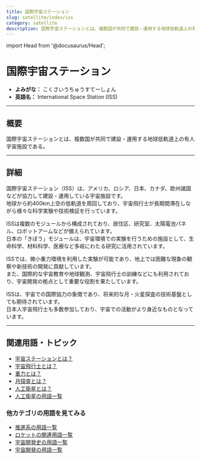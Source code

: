 ```yaml
---
title: 国際宇宙ステーション
slug: satellite/index/iss
category: satellite
description: 国際宇宙ステーションとは、複数国が共同で建設・運用する地球低軌道上の有人宇宙施設である。
---
```


import Head from '@docusaurus/Head';

<Head>
  <script type="application/ld+json">
    {`{
      "@context": "https://schema.org",
      "@type": "DefinedTerm",
      "name": "国際宇宙ステーション",
      "inDefinedTermSet": "https://www.space-portal.org",
      "termCode": "satellite/index/iss",
      "description": "国際宇宙ステーションとは、複数国が共同で建設・運用する地球低軌道上の有人宇宙施設である。",
      "url": "https://www.space-portal.org/docs/satellite/index/iss"
    }`}
  </script>
</Head>

# 国際宇宙ステーション

- **よみがな：** こくさいうちゅうすてーしょん  
- **英語名：** International Space Station (ISS)  

---

## 概要

国際宇宙ステーションとは、複数国が共同で建設・運用する地球低軌道上の有人宇宙施設である。

---

## 詳細

国際宇宙ステーション（ISS）は、アメリカ、ロシア、日本、カナダ、欧州諸国などが協力して建設・運用している宇宙施設です。  
地球から約400km上空の低軌道を周回しており、宇宙飛行士が長期間滞在しながら様々な科学実験や技術検証を行っています。  

ISSは複数のモジュールから構成されており、居住区、研究室、太陽電池パネル、ロボットアームなどが備えられています。  
日本の「きぼう」モジュールは、宇宙環境での実験を行うための施設として、生命科学、材料科学、医療など多岐にわたる研究に活用されています。  

ISSでは、微小重力環境を利用した実験が可能であり、地上では困難な現象の観察や新技術の開発に貢献しています。  
また、国際的な宇宙教育や地球観測、宇宙飛行士の訓練などにも利用されており、宇宙開発の拠点として重要な役割を果たしています。  

ISSは、宇宙での国際協力の象徴であり、将来的な月・火星探査の技術基盤としても期待されています。  
日本人宇宙飛行士も多数参加しており、宇宙での活動がより身近なものとなっています。

---

## 関連用語・トピック

- [宇宙ステーションとは？](/satellite/type/space-station)
- [宇宙飛行士とは？](/glossary/astronaut)  
- [重力とは？](/physics/gravity)  
- [月探査とは？](/explorer/type/moon-probe)  
- [人工衛星とは？](/satellite/satellite)
- [人工衛星の用語一覧](/category/satellite)

### 他カテゴリの用語を見てみる
- [推進系の用語一覧](/category/propulsion)
- [ロケットの関連用語一覧](/category/rocket)
- [宇宙開発史の用語一覧](/category/history)
- [宇宙開発の用語一覧](/category/glossary)
